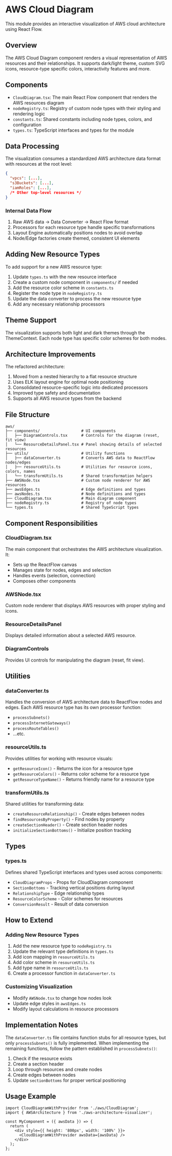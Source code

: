 # AWS Cloud Diagram

This module provides an interactive visualization of AWS cloud architecture using React Flow.

## Overview

The AWS Cloud Diagram component renders a visual representation of AWS resources and their relationships. It supports dark/light theme, custom SVG icons, resource-type specific colors, interactivity features and more.

## Components

- `CloudDiagram.tsx`: The main React Flow component that renders the AWS resources diagram
- `nodeRegistry.ts`: Registry of custom node types with their styling and rendering logic
- `constants.ts`: Shared constants including node types, colors, and configuration
- `types.ts`: TypeScript interfaces and types for the module

## Data Processing

The visualization consumes a standardized AWS architecture data format with resources at the root level:

```json
{
  "vpcs": [...],
  "s3Buckets": [...],
  "iamRoles": [...],
  /* Other top-level resources */
}
```

### Internal Data Flow

1. Raw AWS data → Data Converter → React Flow format
2. Processors for each resource type handle specific transformations
3. Layout Engine automatically positions nodes to avoid overlap
4. Node/Edge factories create themed, consistent UI elements

## Adding New Resource Types

To add support for a new AWS resource type:

1. Update `types.ts` with the new resource interface
2. Create a custom node component in `components/` if needed
3. Add the resource color scheme in `constants.ts`
4. Register the node type in `nodeRegistry.ts`
5. Update the data converter to process the new resource type
6. Add any necessary relationship processors

## Theme Support

The visualization supports both light and dark themes through the ThemeContext. Each node type has specific color schemes for both modes.

## Architecture Improvements

The refactored architecture:

1. Moved from a nested hierarchy to a flat resource structure
2. Uses ELK layout engine for optimal node positioning
3. Consolidated resource-specific logic into dedicated processors
4. Improved type safety and documentation
5. Supports all AWS resource types from the backend

## File Structure

```
aws/
├── components/                  # UI components
│   ├── DiagramControls.tsx      # Controls for the diagram (reset, fit view)
│   └── ResourceDetailsPanel.tsx # Panel showing details of selected resources
├── utils/                       # Utility functions
│   ├── dataConverter.ts         # Converts AWS data to ReactFlow nodes/edges
│   ├── resourceUtils.ts         # Utilities for resource icons, colors, names
│   └── transformUtils.ts        # Shared transformation helpers
├── AWSNode.tsx                  # Custom node renderer for AWS resources
├── awsEdges.ts                  # Edge definitions and types
├── awsNodes.ts                  # Node definitions and types
├── CloudDiagram.tsx             # Main diagram component
├── nodeRegistry.ts              # Registry of node types
└── types.ts                     # Shared TypeScript types
```

## Component Responsibilities

### CloudDiagram.tsx
The main component that orchestrates the AWS architecture visualization. It:
- Sets up the ReactFlow canvas
- Manages state for nodes, edges and selection
- Handles events (selection, connection)
- Composes other components

### AWSNode.tsx
Custom node renderer that displays AWS resources with proper styling and icons.

### ResourceDetailsPanel
Displays detailed information about a selected AWS resource.

### DiagramControls
Provides UI controls for manipulating the diagram (reset, fit view).

## Utilities

### dataConverter.ts
Handles the conversion of AWS architecture data to ReactFlow nodes and edges.
Each AWS resource type has its own processor function:
- `processSubnets()`
- `processInternetGateways()`
- `processRouteTables()`
- ...etc.

### resourceUtils.ts
Provides utilities for working with resource visuals:
- `getResourceIcon()` - Returns the icon for a resource type
- `getResourceColors()` - Returns color scheme for a resource type
- `getResourceTypeName()` - Returns friendly name for a resource type

### transformUtils.ts
Shared utilities for transforming data:
- `createResourceRelationship()` - Create edges between nodes
- `findResourcesByProperty()` - Find nodes by property
- `createSectionHeader()` - Create section header nodes
- `initializeSectionBottoms()` - Initialize position tracking

## Types

### types.ts
Defines shared TypeScript interfaces and types used across components:
- `CloudDiagramProps` - Props for CloudDiagram component
- `SectionBottoms` - Tracking vertical positions during layout
- `RelationshipType` - Edge relationship types
- `ResourceColorScheme` - Color schemes for resources
- `ConversionResult` - Result of data conversion

## How to Extend

### Adding New Resource Types
1. Add the new resource type to `nodeRegistry.ts`
2. Update the relevant type definitions in `types.ts`
3. Add icon mapping in `resourceUtils.ts`
4. Add color scheme in `resourceUtils.ts`
5. Add type name in `resourceUtils.ts`
6. Create a processor function in `dataConverter.ts`

### Customizing Visualization
- Modify `AWSNode.tsx` to change how nodes look
- Update edge styles in `awsEdges.ts`
- Modify layout calculations in resource processors

## Implementation Notes

The `dataConverter.ts` file contains function stubs for all resource types, but only `processSubnets()` is fully implemented. When implementing the remaining functions, follow the pattern established in `processSubnets()`:

1. Check if the resource exists
2. Create a section header
3. Loop through resources and create nodes
4. Create edges between nodes
5. Update `sectionBottoms` for proper vertical positioning

## Usage Example

```tsx
import CloudDiagramWithProvider from './aws/CloudDiagram';
import { AWSArchitecture } from './aws-architecture-visualizer';

const MyComponent = ({ awsData }) => {
  return (
    <div style={{ height: '800px', width: '100%' }}>
      <CloudDiagramWithProvider awsData={awsData} />
    </div>
  );
};
``` 